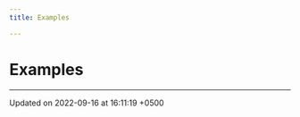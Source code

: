 ```yaml
---
title: Examples

---
```


# Examples







-------------------------------

Updated on 2022-09-16 at 16:11:19 +0500
